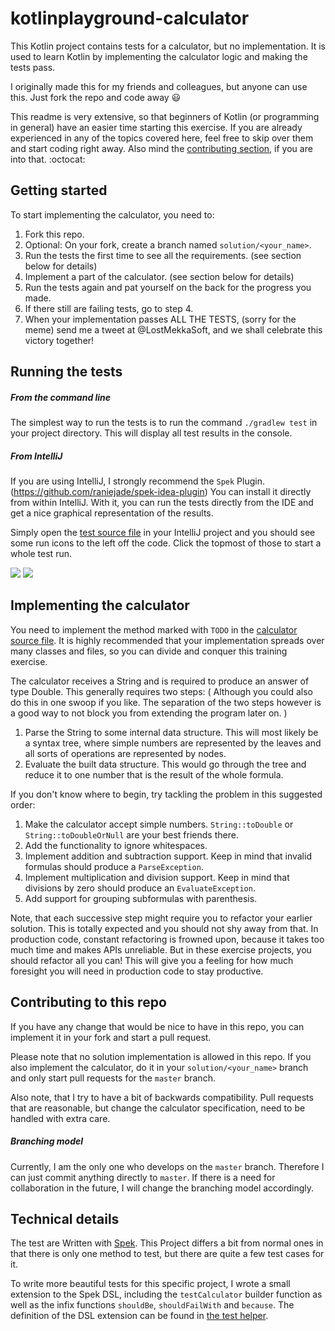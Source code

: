 # kotlinplayground-calculator
This Kotlin project contains tests for a calculator, but no implementation.
It is used to learn Kotlin by implementing the calculator logic and making the tests pass.

I originally made this for my friends and colleagues, but anyone can use this. Just fork the repo and code away :smiley:

This readme is very extensive,
so that beginners of Kotlin (or programming in general) have an easier time starting this exercise.
If you are already experienced in any of the topics covered here,
feel free to skip over them and start coding right away.
Also mind the [contributing section](#contributing-to-this-repo), if you are into that. :octocat:

## Getting started
To start implementing the calculator, you need to:
1. Fork this repo.
1. Optional: On your fork, create a branch named `solution/<your_name>`.
1. Run the tests the first time to see all the requirements. (see section below for details)
1. Implement a part of the calculator. (see section below for details)
1. Run the tests again and pat yourself on the back for the progress you made.
1. If there still are failing tests, go to step 4.
1. When your implementation passes ALL THE TESTS, 
(sorry for the meme) send me a tweet at @LostMekkaSoft, 
and we shall celebrate this victory together! 

## Running the tests

##### From the command line
The simplest way to run the tests is to run the command `./gradlew test` in your project directory.
This will display all test results in the console.

##### From IntelliJ
If you are using IntelliJ, I strongly recommend the `Spek` Plugin. (https://github.com/raniejade/spek-idea-plugin)
You can install it directly from within IntelliJ.
With it, you can run the tests directly from the IDE and get a nice graphical representation of the results.

Simply open the 
[test source file](src/test/kotlin/de/lostmekka/kotlinplayground/calculator/CalculatorTest.kt)
in your IntelliJ project and you should see some run icons to the left off the code. 
Click the topmost of those to start a whole test run.

<image src="readme_resources/run_tests_intellij.png">
<image src="readme_resources/test_results_intellij.png">

## Implementing the calculator
You need to implement the method marked with `TODO` in the 
[calculator source file](src/main/kotlin/de/lostmekka/kotlinplayground/calculator/Calculator.kt).
It is highly recommended that your implementation spreads over many classes and files, 
so you can divide and conquer this training exercise.

The calculator receives a String and is required to produce an answer of type Double.
This generally requires two steps:
(
Although you could also do this in one swoop if you like. 
The separation of the two steps however is a good way to not block you from extending the program later on.
)
1. Parse the String to some internal data structure.
   This will most likely be a syntax tree, where simple numbers are represented by the leaves
   and all sorts of operations are represented by nodes.
1. Evaluate the built data structure.
   This would go through the tree and reduce it to one number that is the result of the whole formula.

If you don't know where to begin, try tackling the problem in this suggested order:
1. Make the calculator accept simple numbers. 
   `String::toDouble` or `String::toDoubleOrNull` are your best friends there.
1. Add the functionality to ignore whitespaces.
1. Implement addition and subtraction support. 
   Keep in mind that invalid formulas should produce a `ParseException`.
1. Implement multiplication and division support. 
   Keep in mind that divisions by zero should produce an `EvaluateException`.
1. Add support for grouping subformulas with parenthesis.

Note, that each successive step might require you to refactor your earlier solution.
This is totally expected and you should not shy away from that.
In production code, constant refactoring is frowned upon, because it takes too much time and makes APIs unreliable.
But in these exercise projects, you should refactor all you can!
This will give you a feeling for how much foresight you will need in production code to stay productive.

## Contributing to this repo
If you have any change that would be nice to have in this repo, 
you can implement it in your fork and start a pull request.

Please note that no solution implementation is allowed in this repo.
If you also implement the calculator, do it in your `solution/<your_name>` branch
and only start pull requests for the `master` branch.

Also note, that I try to have a bit of backwards compatibility. 
Pull requests that are reasonable, but change the calculator specification, need to be handled with extra care.

##### Branching model
Currently, I am the only one who develops on the `master` branch.
Therefore I can just commit anything directly to `master`.
If there is a need for collaboration in the future, I will change the branching model accordingly. 

## Technical details
The test are Written with [Spek](https://github.com/spekframework/spek).
This Project differs a bit from normal ones 
in that there is only one method to test, but there are quite a few test cases for it.

To write more beautiful tests for this specific project, I wrote a small extension to the Spek DSL,
including the `testCalculator` builder function 
as well as the infix functions `shouldBe`, `shouldFailWith` and `because`.
The definition of the DSL extension can be found in 
[the test helper](src/test/kotlin/de/lostmekka/kotlinplayground/calculator/Helper.kt).
